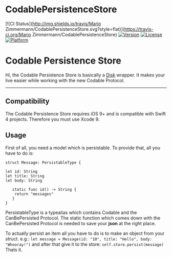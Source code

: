 # CodablePersistenceStore

[![CI Status](http://img.shields.io/travis/Mario Zimmermann/CodablePersistenceStore.svg?style=flat)](https://travis-ci.org/Mario Zimmermann/CodablePersistenceStore)
[![Version](https://img.shields.io/cocoapods/v/CodablePersistenceStore.svg?style=flat)](http://cocoapods.org/pods/CodablePersistenceStore)
[![License](https://img.shields.io/cocoapods/l/CodablePersistenceStore.svg?style=flat)](http://cocoapods.org/pods/CodablePersistenceStore)
[![Platform](https://img.shields.io/cocoapods/p/CodablePersistenceStore.svg?style=flat)](http://cocoapods.org/pods/CodablePersistenceStore)

Codable Persistence Store
===================


Hi, the Codable Persistence Store is basically a [Disk](https://github.com/saoudrizwan/Disk) wrapper. It makes your live easier while working with the new Codable Protocol.

----------


Compatibility
-------------

The Codable Persistence Store requires iOS 9+ and is compatible with Swift 4 projects. Therefore you must use Xcode 9.

Usage
-------------

First of all, you need a model which is persistable. To provide that, all you have to do is:

    struct Message: PersistableType {
    
    let id: String
    let title: String
    let body: String
    
	   static func id() -> String {
        return "messages"
	   } 
	}

PersistableType is a typealias which contains Codable and the CanBePersisted Protocol. The static function which comes down with the CanBePersisted Protocol is needed to save your **json** at the right place.

To actually persist an item all you have to do is to make an object from your struct.
e.g.: `let message = Message(id: "10", title: "Hello", body: "Whooray!")`
and after that give it to the store: `self.store.persist(message)`
Thats it.
